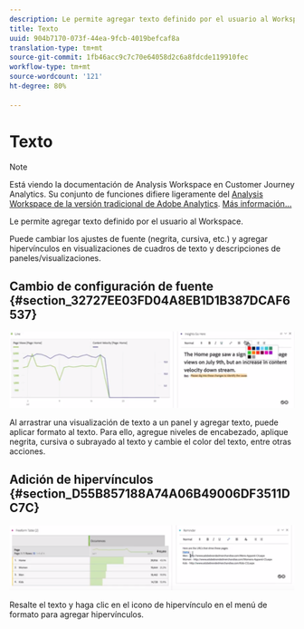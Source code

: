 ```yaml
---
description: Le permite agregar texto definido por el usuario al Workspace.
title: Texto
uuid: 904b7170-073f-44ea-9fcb-4019befcaf8a
translation-type: tm+mt
source-git-commit: 1fb46acc9c7c70e64058d2c6a8fdcde119910fec
workflow-type: tm+mt
source-wordcount: '121'
ht-degree: 80%

---
```



# Texto

>[!NOTE]
>
>Está viendo la documentación de Analysis Workspace en Customer Journey Analytics. Su conjunto de funciones difiere ligeramente del [Analysis Workspace de la versión tradicional de Adobe Analytics](https://docs.adobe.com/content/help/es-ES/analytics/analyze/analysis-workspace/home.html). [Más información...](/help/getting-started/cja-aa.md)

Le permite agregar texto definido por el usuario al Workspace.

Puede cambiar los ajustes de fuente (negrita, cursiva, etc.) y agregar hipervínculos en visualizaciones de cuadros de texto y descripciones de paneles/visualizaciones.

## Cambio de configuración de fuente {#section_32727EE03FD04A8EB1D1B387DCAF6537}

![](assets/rich-text1.png)

Al arrastrar una visualización de texto a un panel y agregar texto, puede aplicar formato al texto. Para ello, agregue niveles de encabezado, aplique negrita, cursiva o subrayado al texto y cambie el color del texto, entre otras acciones.

## Adición de hipervínculos {#section_D55B857188A74A06B49006DF3511DC7C}

![](assets/rich-text2.png)

Resalte el texto y haga clic en el icono de hipervínculo en el menú de formato para agregar hipervínculos.
